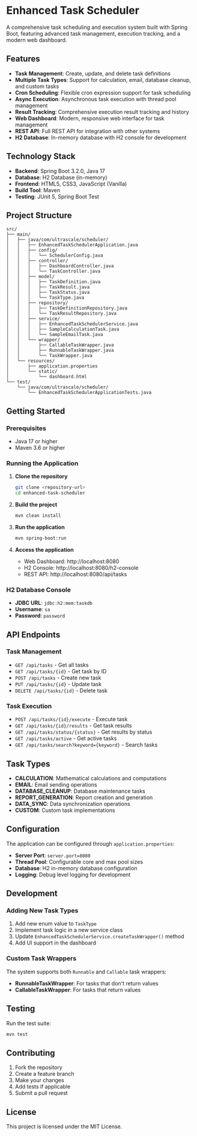 # Enhanced Task Scheduler

A comprehensive task scheduling and execution system built with Spring Boot, featuring advanced task management, execution tracking, and a modern web dashboard.

## Features

- **Task Management**: Create, update, and delete task definitions
- **Multiple Task Types**: Support for calculation, email, database cleanup, and custom tasks
- **Cron Scheduling**: Flexible cron expression support for task scheduling
- **Async Execution**: Asynchronous task execution with thread pool management
- **Result Tracking**: Comprehensive execution result tracking and history
- **Web Dashboard**: Modern, responsive web interface for task management
- **REST API**: Full REST API for integration with other systems
- **H2 Database**: In-memory database with H2 console for development

## Technology Stack

- **Backend**: Spring Boot 3.2.0, Java 17
- **Database**: H2 Database (in-memory)
- **Frontend**: HTML5, CSS3, JavaScript (Vanilla)
- **Build Tool**: Maven
- **Testing**: JUnit 5, Spring Boot Test

## Project Structure

```
src/
├── main/
│   ├── java/com/ultrascale/scheduler/
│   │   ├── EnhancedTaskSchedulerApplication.java
│   │   ├── config/
│   │   │   └── SchedulerConfig.java
│   │   ├── controller/
│   │   │   ├── DashboardController.java
│   │   │   └── TaskController.java
│   │   ├── model/
│   │   │   ├── TaskDefinition.java
│   │   │   ├── TaskResult.java
│   │   │   ├── TaskStatus.java
│   │   │   └── TaskType.java
│   │   ├── repository/
│   │   │   ├── TaskDefinitionRepository.java
│   │   │   └── TaskResultRepository.java
│   │   ├── service/
│   │   │   ├── EnhancedTaskSchedulerService.java
│   │   │   ├── SampleCalculationTask.java
│   │   │   └── SampleEmailTask.java
│   │   └── wrapper/
│   │       ├── CallableTaskWrapper.java
│   │       ├── RunnableTaskWrapper.java
│   │       └── TaskWrapper.java
│   └── resources/
│       ├── application.properties
│       └── static/
│           └── dashboard.html
└── test/
    └── java/com/ultrascale/scheduler/
        └── EnhancedTaskSchedulerApplicationTests.java
```

## Getting Started

### Prerequisites

- Java 17 or higher
- Maven 3.6 or higher

### Running the Application

1. **Clone the repository**
   ```bash
   git clone <repository-url>
   cd enhanced-task-scheduler
   ```

2. **Build the project**
   ```bash
   mvn clean install
   ```

3. **Run the application**
   ```bash
   mvn spring-boot:run
   ```

4. **Access the application**
   - Web Dashboard: http://localhost:8080
   - H2 Console: http://localhost:8080/h2-console
   - REST API: http://localhost:8080/api/tasks

### H2 Database Console

- **JDBC URL**: `jdbc:h2:mem:taskdb`
- **Username**: `sa`
- **Password**: `password`

## API Endpoints

### Task Management
- `GET /api/tasks` - Get all tasks
- `GET /api/tasks/{id}` - Get task by ID
- `POST /api/tasks` - Create new task
- `PUT /api/tasks/{id}` - Update task
- `DELETE /api/tasks/{id}` - Delete task

### Task Execution
- `POST /api/tasks/{id}/execute` - Execute task
- `GET /api/tasks/{id}/results` - Get task results
- `GET /api/tasks/status/{status}` - Get results by status
- `GET /api/tasks/active` - Get active tasks
- `GET /api/tasks/search?keyword={keyword}` - Search tasks

## Task Types

- **CALCULATION**: Mathematical calculations and computations
- **EMAIL**: Email sending operations
- **DATABASE_CLEANUP**: Database maintenance tasks
- **REPORT_GENERATION**: Report creation and generation
- **DATA_SYNC**: Data synchronization operations
- **CUSTOM**: Custom task implementations

## Configuration

The application can be configured through `application.properties`:

- **Server Port**: `server.port=8080`
- **Thread Pool**: Configurable core and max pool sizes
- **Database**: H2 in-memory database configuration
- **Logging**: Debug level logging for development

## Development

### Adding New Task Types

1. Add new enum value to `TaskType`
2. Implement task logic in a new service class
3. Update `EnhancedTaskSchedulerService.createTaskWrapper()` method
4. Add UI support in the dashboard

### Custom Task Wrappers

The system supports both `Runnable` and `Callable` task wrappers:

- **RunnableTaskWrapper**: For tasks that don't return values
- **CallableTaskWrapper**: For tasks that return values

## Testing

Run the test suite:

```bash
mvn test
```

## Contributing

1. Fork the repository
2. Create a feature branch
3. Make your changes
4. Add tests if applicable
5. Submit a pull request

## License

This project is licensed under the MIT License.
